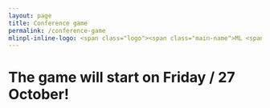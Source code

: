 ```yaml
---
layout: page
title: Conference game
permalink: /conference-game
mlinpl-inline-logo: <span class="logo"><span class="main-name">ML <span class="emph">i</span>n PL</span> <span class="sub-name">Conference 2023</span></span>
---
```


# The game will start on Friday / 27 October!
